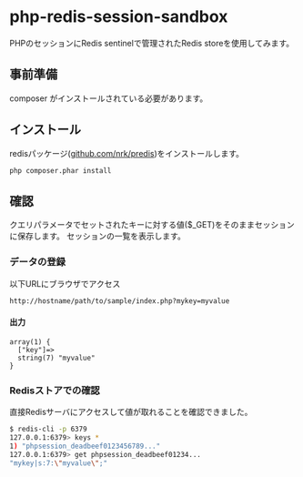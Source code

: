 # php-redis-session-sandbox

PHPのセッションにRedis sentinelで管理されたRedis storeを使用してみます。

## 事前準備

composer がインストールされている必要があります。

## インストール

redisパッケージ([github.com/nrk/predis](https://github.com/nrk/predis))をインストールします。

```bash
php composer.phar install
```

## 確認

クエリパラメータでセットされたキーに対する値($_GET)をそのままセッションに保存します。
セッションの一覧を表示します。

### データの登録

以下URLにブラウザでアクセス

```
http://hostname/path/to/sample/index.php?mykey=myvalue
```

#### 出力

```
array(1) {
  ["key"]=>
  string(7) "myvalue"
}
```

### Redisストアでの確認

直接Redisサーバにアクセスして値が取れることを確認できました。

```bash
$ redis-cli -p 6379
127.0.0.1:6379> keys *
1) "phpsession_deadbeef0123456789..."
127.0.0.1:6379> get phpsession_deadbeef01234...
"mykey|s:7:\"myvalue\";"
```
